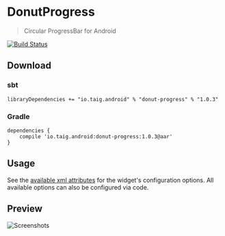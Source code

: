 # DonutProgress

> Circular ProgressBar for Android

[![Build Status](https://travis-ci.org/Taig/DonutProgress.svg?branch=master)](https://travis-ci.org/Taig/DonutProgress)

## Download

### sbt

`libraryDependencies += "io.taig.android" % "donut-progress" % "1.0.3"`

### Gradle

````
dependencies {
    compile 'io.taig.android:donut-progress:1.0.3@aar'
}
````

## Usage

See the [available xml attributes](https://github.com/taig/donutprogress/blob/master/src/main/res/values/attrs.xml) for the widget's configuration options. All available options can also be configured via code.

## Preview

![Screenshots](http://taig.io/DonutProgress/screenshot.png)